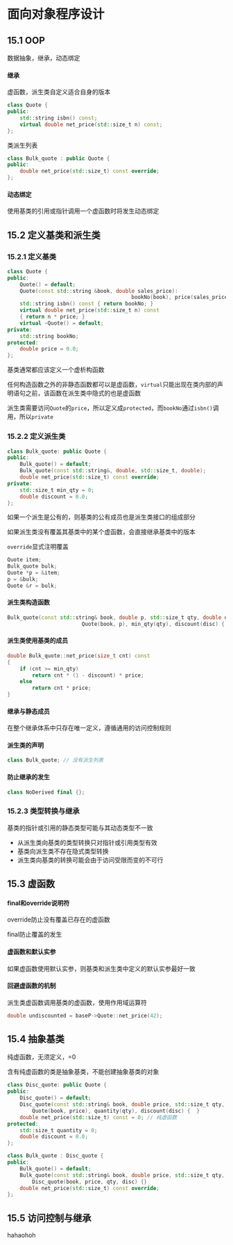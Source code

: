 # 面向对象程序设计
## 15.1 OOP
数据抽象，继承，动态绑定
#### 继承
虚函数，派生类自定义适合自身的版本
```c++
class Quote {
public:
    std::string isbn() const;
    virtual double net_price(std::size_t n) const;
};
```
类派生列表
```c++
class Bulk_quote : public Quote {
public:
    double net_price(std::size_t) const override;
};
```
#### 动态绑定
使用基类的引用或指针调用一个虚函数时将发生动态绑定

## 15.2 定义基类和派生类
### 15.2.1 定义基类
```c++
class Quote {
public:
    Quote() = default;
    Quote(const std::string &book, double sales_price): 
                                        bookNo(book), price(sales_price) {}
    std::string isbn() const { return bookNo; }
    virtual double net_price(std::size_t n) const
    { return n * price; }
    virtual ~Quote() = default;
private:
    std::string bookNo;
protected:
    double price = 0.0;
};
```
基类通常都应该定义一个虚析构函数

任何构造函数之外的非静态函数都可以是虚函数，`virtual`只能出现在类内部的声明语句之前，该函数在派生类中隐式的也是虚函数

派生类需要访问`Quote`的`price`，所以定义成`protected`，而`bookNo`通过`isbn()`调用，所以`private`
### 15.2.2 定义派生类
```c++
class Bulk_quote: public Quote {
public:
    Bulk_quote() = default;
    Bulk_quote(const std::string&, double, std::size_t, double);
    double net_price(std::size_t) const override;
private:
    std::size_t min_qty = 0;
    double discount = 0.0;
};
```
如果一个派生是公有的，则基类的公有成员也是派生类接口的组成部分

如果派生类没有覆盖其基类中的某个虚函数，会直接继承基类中的版本

`override`显式注明覆盖

```c++
Quote item;
Bulk_quote bulk;
Quote *p = &item;
p = &bulk;
Quote &r = bulk;
```
#### 派生类构造函数
```c++
Bulk_quote(const std::string& book, double p, std::size_t qty, double disc):
                        Quote(book, p), min_qty(qty), discount(disc) {  }
```
#### 派生类使用基类的成员
```c++
double Bulk_quote::net_price(size_t cnt) const
{
    if (cnt >= min_qty)
        return cnt * (1 - discount) * price;
    else
        return cnt * price;
}
```
#### 继承与静态成员
在整个继承体系中只存在唯一定义，遵循通用的访问控制规则
#### 派生类的声明
```c++
class Bulk_quote; // 没有派生列表
```
#### 防止继承的发生
```c++
class NoDerived final {};
```

### 15.2.3 类型转换与继承
基类的指针或引用的静态类型可能与其动态类型不一致

* 从派生类向基类的类型转换只对指针或引用类型有效
* 基类向派生类不存在隐式类型转换
* 派生类向基类的转换可能会由于访问受限而变的不可行

## 15.3 虚函数
#### final和override说明符
override防止没有覆盖已存在的虚函数

final防止覆盖的发生

#### 虚函数和默认实参
如果虚函数使用默认实参，则基类和派生类中定义的默认实参最好一致

#### 回避虚函数的机制
派生类虚函数调用基类的虚函数，使用作用域运算符
```c++
double undiscounted = baseP->Quote::net_price(42);
```
## 15.4 抽象基类
纯虚函数，无须定义，=0

含有纯虚函数的类是抽象基类，不能创建抽象基类的对象
```c++
class Disc_quote: public Quote {
public:
    Disc_quote() = default;
    Disc_quote(const std::string& book, double price, std::size_t qty, double disc):
        Quote(book, price), quantity(qty), discount(disc) {  }
    double net_price(std::size_t) const = 0; // 纯虚函数
protected:
    std::size_t quantity = 0;
    double discount = 0.0;
};

class Bulk_quote : Disc_quote {
public:
    Bulk_quote() = default;
    Bulk_quote(const std::string& book, double price, std::size_t qty,  double disc):
        Disc_quote(book, price, qty, disc) {}
    double net_price(std::size_t) const override;
};
```

## 15.5 访问控制与继承
hahaohoh